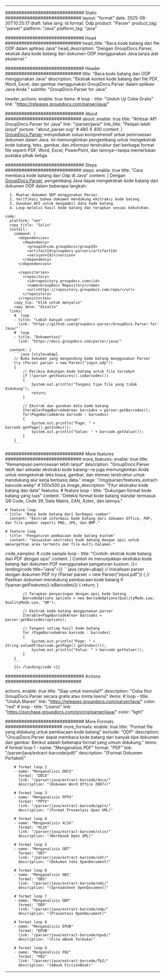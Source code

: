 


---
############################# Static ############################
layout: "format"
date:  2025-06-30T10:25:17
draft: false
lang: id
format: Odp
product: "Parser"
product_tag: "parser"
platform: "Java"
platform_tag: "java"

############################# Head ############################
head_title: "Baca kode batang dari file ODP dalam aplikasi Java"
head_description: "Dengan GroupDocs.Parser, ekstrak data kode batang dari dokumen ODP menggunakan Java tanpa alat eksternal."

############################# Header ############################
title: "Baca kode batang dari ODP menggunakan Java" 
description: "Ekstrak konten kode batang dari file PDF, Word, Excel, dan gambar menggunakan GroupDocs.Parser dalam aplikasi Java Anda."
subtitle: "GroupDocs.Parser for Java" 

header_actions:
  enable: true
  items:
    #  loop
    - title: "Unduh Uji Coba Gratis"
      link: "https://releases.groupdocs.com/parser/java/"
      
############################# About ############################
about:
    enable: true
    title: "Ikhtisar API GroupDocs.Parser for Java"
    link: "/parser/java/"
    link_title: "Pelajari lebih lanjut"
    picture: "about_parser.svg" # 480 X 400
    content: |
       [GroupDocs.Parser](/parser/java/) menyediakan solusi komprehensif untuk pemrosesan dokumen dalam Java. Ini memungkinkan pengembang untuk mengekstrak kode batang, teks, gambar, dan informasi terstruktur dari berbagai format file seperti PDF, Word, Excel, PowerPoint, dan lainnya—tanpa memerlukan pustaka pihak ketiga.

############################# Steps ############################
steps:
    enable: true
    title: "Cara membaca kode batang dari Odp di Java"
    content: |
      Dengan [GroupDocs.Parser](/parser/java/), pengembang Java dapat mengekstrak kode batang dari dokumen ODP dalam beberapa langkah:
      
      1. Muatan dokumen ODP menggunakan Parser.
      2. Verifikasi bahwa dokumen mendukung ekstraksi kode batang.
      3. Gunakan API untuk mengambil data kode batang.
      4. Loop melalui hasil kode batang dan terapkan sesuai kebutuhan.
   
    code:
      platform: "net"
      copy_title: "Salin"
      install:
        command: |
          <dependencies>
            <dependency>
              <groupId>com.groupdocs</groupId>
              <artifactId>groupdocs-parser</artifactId>
              <version>{0}</version>
            </dependency>
          </dependencies>

          <repositories>
            <repository>
              <id>repository.groupdocs.com</id>
              <name>GroupDocs Repository</name>
              <url>https://repository.groupdocs.com/repo/</url>
            </repository>
          </repositories>
        copy_tip: "klik untuk menyalin"
        copy_done: "disalin"
      links:
        #  loop
        - title: "Lebih banyak contoh"
          link: "https://github.com/groupdocs-parser/GroupDocs.Parser-for-Java/"
        #  loop
        - title: "Dokumentasi"
          link: "https://docs.groupdocs.com/parser/java/"
          
      content: |
        ```java {style=abap}
        // Buka dokumen yang mengandung kode batang menggunakan Parser
        try (Parser parser = new Parser("input.odp"))
        {
            // Periksa dukungan kode batang untuk file tersebut
            if (!parser.getFeatures().isBarcodes())
            {
                System.out.println("Tangani tipe file yang tidak didukung");
                return;
            }

            // Ekstrak dan gunakan data kode batang
            Iterable<PageBarcodeArea> barcodes = parser.getBarcodes();
            for(PageBarcodeArea barcode : barcodes)
            {
                System.out.println("Page: " + barcode.getPage().getIndex());
                System.out.println("Value: " + barcode.getValue());
            }
        }
        ```            

############################# More features ############################
more_features:
  enable: true
  title: "Kemampuan pemrosesan lebih lanjut"
  description: "GroupDocs.Parser lebih dari sekadar ekstraksi kode batang—ia juga memungkinkan Anda untuk mengekstrak teks biasa, gambar, dan elemen terstruktur untuk mendukung alur kerja berbasis data."
  image: "/img/parser/features_extract-barcode.webp" # 500x500 px
  image_description: "Fitur ekstraksi kode batang dan data"
  features:
    # feature loop
    - title: "Dukungan format kode batang yang luas"
      content: "Deteksi format kode batang standar termasuk QR Code, Code 39, Data Matrix, EAN, Aztec, dan lainnya."

    # feature loop
    - title: "Baca kode batang dari berbagai sumber"
      content: "Ekstrak informasi kode batang dari dokumen Office, PDF, dan file gambar seperti PNG, JPG, dan BMP."

    # feature loop
    - title: "Pengaturan pembacaan kode batang kustom"
      content: "Sesuaikan ekstraksi kode batang dengan opsi untuk menargetkan area tertentu dan file multi-halaman."
      
  code_samples:
    # code sample loop
    - title: "Contoh: ekstrak kode batang dari PDF dengan opsi"
      content: |
        Contoh ini menunjukkan ekstraksi kode batang dari dokumen PDF menggunakan pengaturan kustom.
        {{< landing/code title="Java">}}
        ```java {style=abap}
        //  Inisialisasi parser dengan dokumen PDF
        try (Parser parser = new Parser("input.pdf"))
        {
            // Pastikan dokumen mendukung pembacaan kode batang
            if (!parser.getFeatures().isBarcodes())
            {
                return;
            }

            // Terapkan penyaringan dengan opsi kode batang
            BarcodeOptions options = new BarcodeOptions(QualityMode.Low, QualityMode.Low, "QR");

            // Ekstrak kode batang menggunakan parser
            Iterable<PageBarcodeArea> barcodes = parser.getBarcodes(options);

            // Tangani setiap hasil kode batang
            for (PageBarcodeArea barcode : barcodes)
            {
                System.out.println("Page: " + String.valueOf(barcode.getPage().getIndex()));
                System.out.println("Value: " + barcode.getValue());
            }
        }
        ```
        {{< /landing/code >}}


############################# Actions ############################

actions:
  enable: true
  title: "Siap untuk memulai?"
  description: "Coba fitur GroupDocs.Parser secara gratis atau minta lisensi"
  items:
    #  loop
    - title: "Unduh Maven"
      link: "https://releases.groupdocs.com/parser/java/"
      color: "red"
        #  loop
    - title: "Lisensi"
      link: "https://purchase.groupdocs.com/pricing/parser/java/"
      color: "light"


############################# More Formats #####################
more_formats:
    enable: true
    title: "Format file yang didukung untuk pembacaan kode batang"
    exclude: "ODP"
    description: "GroupDocs.Parser dapat membaca kode batang dari banyak tipe dokumen dan gambar. Berikut adalah beberapa format yang umum didukung."
    items: 
        # format loop 1
        - name: "Menganalisis PDF"
          format: "PDF"
          link: "/parser/java/extract-barcode/pdf/"
          description: "(Format Dokumen Portabel)"
          
        # format loop 2
        - name: "Menganalisis DOCX"
          format: "DOCX"
          link: "/parser/java/extract-barcode/docx/"
          description: "(Dokumen Word Office 2007+)"
          
        # format loop 3
        - name: "Menganalisis PPTX"
          format: "PPTX"
          link: "/parser/java/extract-barcode/pptx/"
          description: "(Format Presentasi Open XML)"
          
        # format loop 4
        - name: "Menganalisis XLSX"
          format: "XLSX"
          link: "/parser/java/extract-barcode/xlsx/"
          description: "(Workbook Open XML)"
          
        # format loop 5
        - name: "Menganalisis ODT"
          format: "ODT"
          link: "/parser/java/extract-barcode/odt/"
          description: "(Dokumen teks OpenDocument)"
          
        # format loop 6
        - name: "Menganalisis ODS"
          format: "ODS"
          link: "/parser/java/extract-barcode/ods/"
          description: "(Spreadsheet OpenDocument)"
          
        # format loop 7
        - name: "Menganalisis ODP"
          format: "ODP"
          link: "/parser/java/extract-barcode/odp/"
          description: "(Presentasi OpenDocument)"
          
        # format loop 8
        - name: "Menganalisis EPUB"
          format: "EPUB"
          link: "/parser/java/extract-barcode/epub/"
          description: "(File eBook Terbuka)"
          
        # format loop 9
        - name: "Menganalisis FB2"
          format: "FB2"
          link: "/parser/java/extract-barcode/fb2/"
          description: "(eBook FictionBook)"
         
          

---
